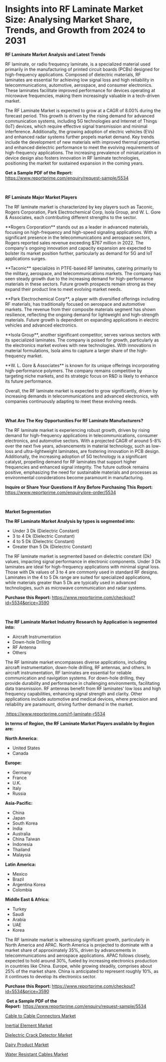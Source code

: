 <p><h1>Insights into RF Laminate Market Size: Analysing Market Share, Trends, and Growth from 2024 to 2031</h1></p><p><strong>RF Laminate Market Analysis and Latest Trends</strong></p>
<p><p>RF laminate, or radio frequency laminate, is a specialized material used primarily in the manufacturing of printed circuit boards (PCBs) designed for high-frequency applications. Composed of dielectric materials, RF laminates are essential for achieving low signal loss and high reliability in telecommunications, automotive, aerospace, and consumer electronics. These laminates facilitate improved performance for devices operating at microwave frequencies, making them increasingly valuable in a tech-driven market.</p><p>The RF Laminate Market is expected to grow at a CAGR of 8.00% during the forecast period. This growth is driven by the rising demand for advanced communication systems, including 5G technologies and Internet of Things (IoT) devices, which require effective signal transmission and minimal interference. Additionally, the growing adoption of electric vehicles (EVs) and enhanced radar systems further propels market demand. Key trends include the development of new materials with improved thermal properties and enhanced dielectric performance to meet the evolving requirements of high-frequency applications. The increasing prevalence of miniaturization in device design also fosters innovation in RF laminate technologies, positioning the market for sustained expansion in the coming years.</p></p>
<p><strong>Get a Sample PDF of the Report:&nbsp;</strong> <a href="https://www.reportprime.com/enquiry/request-sample/5534">https://www.reportprime.com/enquiry/request-sample/5534</a></p>
<p>&nbsp;</p>
<p><strong>RF Laminate Major Market Players</strong></p>
<p><p>The RF laminate market is characterized by key players such as Taconic, Rogers Corporation, Park Electrochemical Corp, Isola Group, and W. L. Gore & Associates, each contributing different strengths to the sector. </p><p>**Rogers Corporation** stands out as a leader in advanced materials, focusing on high-frequency and high-speed signaling applications. With a significant presence in the telecommunications and aerospace sectors, Rogers reported sales revenue exceeding $767 million in 2022. The company's ongoing innovation and capacity expansion are expected to bolster its market position further, particularly as demand for 5G and IoT applications surges.</p><p>**Taconic** specializes in PTFE-based RF laminates, catering primarily to the military, aerospace, and telecommunications markets. The company has seen steady growth due to the increasing demand for high-performance materials in these sectors. Future growth prospects remain strong as they expand their product line to meet evolving market needs.</p><p>**Park Electrochemical Corp**, a player with diversified offerings including RF materials, has traditionally focused on aerospace and automotive markets. The revenue from their composite materials segment has shown resilience, reflecting the ongoing demand for lightweight and high-strength materials. Future growth is dependent on expanding applications in electric vehicles and advanced electronics.</p><p>**Isola Group**, another significant competitor, serves various sectors with its specialized laminates. The company is poised for growth, particularly as the electronics market evolves with new technologies. With innovations in material formulations, Isola aims to capture a larger share of the high-frequency market.</p><p>**W. L. Gore & Associates** is known for its unique offerings incorporating high-performance polymers. The company remains competitive by targeting niche markets, and its strategic focus on R&D is likely to enhance its future performance.</p><p>Overall, the RF laminate market is expected to grow significantly, driven by increasing demands in telecommunications and advanced electronics, with companies continuously adapting to meet these evolving needs.</p></p>
<p>&nbsp;</p>
<p><strong>What Are The Key Opportunities For RF Laminate Manufacturers?</strong></p>
<p><p>The RF laminate market is experiencing robust growth, driven by rising demand for high-frequency applications in telecommunications, consumer electronics, and automotive sectors. With a projected CAGR of around 5-8% over the next five years, advancements in material technology, such as low-loss and ultra-lightweight laminates, are fostering innovation in PCB design. Additionally, the increasing adoption of 5G technology is a significant catalyst, propelling demand for RF laminates that support higher frequencies and enhanced signal integrity. The future outlook remains positive, emphasizing the need for sustainable materials and processes as environmental considerations become paramount in manufacturing.</p></p>
<p><strong>Inquire or Share Your Questions If Any Before Purchasing This Report:</strong> <a href="https://www.reportprime.com/enquiry/pre-order/5534">https://www.reportprime.com/enquiry/pre-order/5534</a></p>
<p>&nbsp;</p>
<p><strong>Market Segmentation</strong></p>
<p><strong>The RF Laminate Market Analysis by types is segmented into:</strong></p>
<p><ul><li>Under 3 Dk (Dielectric Constant)</li><li>3 to 4 Dk (Dielectric Constant)</li><li>4 to 5 Dk (Dielectric Constant)</li><li>Greater than 5 Dk (Dielectric Constant)</li></ul></p>
<p><p>The RF laminate market is segmented based on dielectric constant (Dk) values, impacting signal performance in electronic components. Under 3 Dk laminates are ideal for high-frequency applications with minimal signal loss. Those with Dk values of 3 to 4 are commonly used in standard RF designs. Laminates in the 4 to 5 Dk range are suited for specialized applications, while materials greater than 5 Dk are typically used in advanced technologies, such as microwave communication and radar systems.</p></p>
<p><strong>Purchase this Report:&nbsp;</strong><a href="https://www.reportprime.com/checkout?id=5534&price=3590">https://www.reportprime.com/checkout?id=5534&price=3590</a></p>
<p>&nbsp;</p>
<p><strong>The RF Laminate Market Industry Research by Application is segmented into:</strong></p>
<p><ul><li>Aircraft Instrumentation</li><li>Down-hole Drilling</li><li>RF Antenna</li><li>Others</li></ul></p>
<p><p>The RF laminate market encompasses diverse applications, including aircraft instrumentation, down-hole drilling, RF antennas, and others. In aircraft instrumentation, RF laminates are essential for reliable communication and navigation systems. For down-hole drilling, they provide durability and performance in challenging environments, facilitating data transmission. RF antennas benefit from RF laminates' low loss and high frequency capabilities, enhancing signal strength and clarity. Other applications include automotive and medical devices, where precision and reliability are paramount, driving further demand in the market.</p></p>
<p><a href="https://www.reportprime.com/rf-laminate-r5534">&nbsp;https://www.reportprime.com/rf-laminate-r5534</a></p>
<p><strong>In terms of Region, the RF Laminate Market Players available by Region are:</strong></p>
<p>
    <p> <strong> North America: </strong>
        <ul>
            <li>United States</li>
            <li>Canada</li>
        </ul>
        </p> 
    <p> <strong> Europe: </strong>
        <ul>
            <li>Germany</li>
            <li>France</li>
            <li>U.K.</li>
            <li>Italy</li>
            <li>Russia</li>
        </ul>
        </p> 
    <p> <strong> Asia-Pacific: </strong>
        <ul>
            <li>China</li>
            <li>Japan</li>
            <li>South Korea</li>
            <li>India</li>
            <li>Australia</li>
            <li>China Taiwan</li>
            <li>Indonesia</li>
            <li>Thailand</li>
            <li>Malaysia</li>
        </ul>
        </p> 
    <p> <strong> Latin America: </strong>
        <ul>
            <li>Mexico</li>
            <li>Brazil</li>
            <li>Argentina Korea</li>
            <li>Colombia</li>
        </ul>
        </p> 
    <p> <strong> Middle East & Africa: </strong>
        <ul>
            <li>Turkey</li>
            <li>Saudi</li>
            <li>Arabia</li>
            <li>UAE</li>
            <li>Korea</li>
        </ul>
    </p>
    </p>
<p><p>The RF laminate market is witnessing significant growth, particularly in North America and APAC. North America is projected to dominate with a market share of approximately 35%, driven by advancements in telecommunications and aerospace applications. APAC follows closely, expected to hold around 30%, fueled by increasing electronics production in countries like China. Europe, while growing steadily, comprises about 25% of the market share. China is anticipated to represent roughly 10%, as it continues to develop its electronics sector.</p></p>
<p><strong>Purchase this Report: </strong><a href="https://www.reportprime.com/checkout?id=5534&price=3590">https://www.reportprime.com/checkout?id=5534&price=3590</a></p>
<p>&nbsp;<strong>Get a Sample PDF of the Report:&nbsp;&nbsp;</strong><a href="https://www.reportprime.com/enquiry/request-sample/5534">https://www.reportprime.com/enquiry/request-sample/5534</a></p>
<p><strong></strong></p>
<p><p><a href="https://issuu.com/reportprime-2/docs/cable-to-cable-connectors-market-si_2e6bb4180d8555">Cable to Cable Connectors Market</a></p><p><a href="https://github.com/JakirUddin651/Market-Research-Report-List-1/blob/main/inertial-element-market.md">Inertial Element Market</a></p><p><a href="https://github.com/ashepherd82/Market-Research-Report-List-6/blob/main/dielectric-crack-detector-market.md">Dielectric Crack Detector Market</a></p><p><a href="https://www.linkedin.com/pulse/dairy-product-market-size-growth-trends-statistics-forecasts-zwb7f?trackingId=auIL26r7Qxml53fhRdn7xQ%3D%3D">Dairy Product Market</a></p><p><a href="https://issuu.com/reportprime-2/docs/water-resistant-cables-market-size-_f2badd214e90bc">Water Resistant Cables Market</a></p></p>